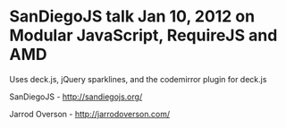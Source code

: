 SanDiegoJS talk Jan 10, 2012 on Modular JavaScript, RequireJS and AMD
=====================================================================

Uses deck.js, jQuery sparklines, and the codemirror plugin for deck.js

SanDiegoJS - http://sandiegojs.org/

Jarrod Overson - http://jarrodoverson.com/


